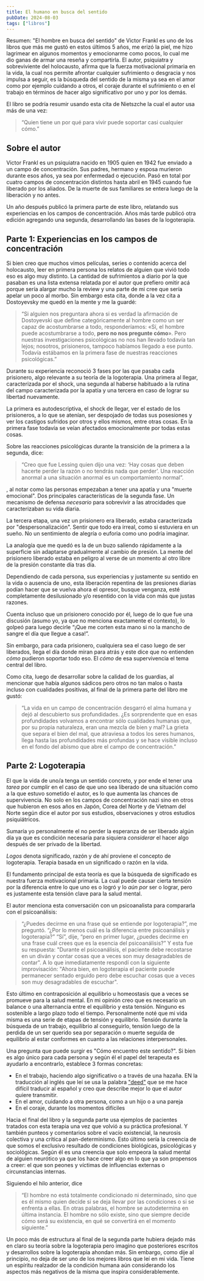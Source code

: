 ```yaml
---
title: El humano en busca del sentido
pubDate: 2024-08-03
tags: ["libros"]
---
```


Resumen: "El hombre en busca del sentido" de Victor Frankl es uno de los libros que más me gustó en estos últimos 5 años, me erizó la piel, me hizo lagrimear en algunos momentos y emocionarme como pocos, lo cual me dio ganas de armar una reseña y compartirla. El autor, psiquiatra y sobreviviente del holocausto, afirma que la fuerza motivacional primaria en la vida, la cual nos permite afrontar cualquier sufrimiento o desgracia y nos impulsa a seguir, es la búsqueda del sentido de la misma ya sea en el amor como por ejemplo cuidando a otros, el coraje durante el sufrimiento o en el trabajo en términos de hacer algo significativo por uno y por los demás.

El libro se podría resumir usando esta cita de Nietszche la cual el autor usa más de una vez:

>“Quien tiene un por qué para vivir puede soportar casi cualquier cómo.”

## Sobre el autor
Victor Frankl es un psiquiatra nacido en 1905 quien en 1942 fue enviado a un campo de concentración. Sus padres, hermano y esposa  murieron durante esos años, ya sea por enfermedad o ejecución. Pasó en total por cuatro campos de concentración distintos hasta abril en 1945 cuando fue liberado por los aliados. De la muerte de sus familiares se entera luego de la liberación y no antes.

Un año después publicó la primera parte de este libro, relatando sus experiencias en los campos de concentración. Años más tarde publicó otra edición agregando una segunda, desarrollando las bases de la logoterapia.

## Parte 1: Experiencias en los campos de concentración
Si bien creo que muchos vimos películas, series o contenido acerca del holocausto, leer en primera persona los relatos de alguien que vivió todo eso es algo muy distinto. La cantidad de sufrimientos a diario por la que pasaban es una lista extensa relatada por el autor que prefiero omitir acá porque sería alargar mucho la review y una parte de mi cree que sería apelar un poco al morbo. Sin embargo esta cita, donde a la vez cita a Dostoyevsky me quedó en la mente y me la guardé:

> “Si alguien nos preguntara ahora si es verdad la afirmación de Dostoyevski que define categóricamente al hombre como un ser capaz de acostumbrarse a todo, responderíamos: «Sí, el hombre puede acostumbrarse a todo, **pero no nos pregunte cómo**».
Pero nuestras investigaciones psicológicas no nos han llevado todavía tan lejos; nosotros, prisioneros, tampoco habíamos llegado a ese punto. Todavía estábamos en la primera fase de nuestras reacciones psicológicas.”

Durante su experiencia reconoció 3 fases por las que pasaba cada prisionero, algo relevante a su teoría de la logoterapia. Una primera al llegar, caracterizada por el shock, una segunda al haberse habituado a la rutina del campo caracterizada por la apatía y una tercera en caso de lograr su libertad nuevamente.

La primera es autodescriptiva, el shock de llegar, ver el estado de los prisioneros, a lo que se atenían, ser despojado de todas sus posesiones y ver los castigos sufridos por otros y ellos mismos, entre otras cosas. En la primera fase todavía se veían afectados emocionalmente por todas estas cosas.

Sobre las reacciones psicológicas durante la transición de la primera a la segunda, dice:

>“Creo que fue Lessing quien dijo una vez: ‘Hay cosas que deben hacerte perder la razón o no tendrás nada que perder’. Una reacción anormal a una situación anormal es un comportamiento normal”.

, al notar como las personas empezaban a tener una apatía y una "muerte emocional". Dos principales características de la segunda fase. Un mecanismo de defensa _necesario_ para sobrevivir a las atrocidades que caracterizaban su vida diaria.

La tercera etapa, una vez un prisionero era liberado, estaba caracterizada por "despersonalización". Sentir que todo era irreal, como si estuviera en un sueño. No un sentimiento de alegría o euforia como uno podría imaginar.

La analogía que me quedó es la de un buzo saliendo rápidamente a la superficie sin adaptarse gradualmente al cambio de presión. La mente del prisionero liberado estaba en peligro al verse de un momento al otro libre de la presión constante día tras día.

Dependiendo de cada persona, sus experiencias y justamente su sentido en la vida o ausencia de uno, esta liberación repentina de las presiones diarias podían hacer que se vuelva ahora el opresor, busque venganza, esté completamente desilusionado y/o resentido con la vida con más que justas razones.

Cuenta incluso que un prisionero conocido por él, luego de lo que fue una discusión (asumo yo, ya que no menciona exactamente el contexto), lo golpeó para luego decirle “¡Que me corten esta mano si no la mancho de sangre el día que llegue a casa!”.

Sin embargo, para cada prisionero, cualquiera sea el caso luego de ser liberados, llega el día donde miran para atrás y este dice que no entienden *cómo* pudieron soportar todo eso. El *cómo* de esa supervivencia el tema central del libro.

Como cita, luego de desarrollar sobre la calidad de los guardias, al mencionar que había algunos sádicos pero otros no tan malos o hasta incluso con cualidades positivas, al final de la primera parte del libro me gustó:

>“La vida en un campo de concentración desgarró el alma humana y dejó al descubierto sus profundidades. ¿Es sorprendente que en esas profundidades volvamos a encontrar sólo cualidades humanas que, por su propia naturaleza, eran una mezcla de bien y mal? La grieta que separa el bien del mal, que atraviesa a todos los seres humanos, llega hasta las profundidades más profundas y se hace visible incluso en el fondo del abismo que abre el campo de concentración.”

## Parte 2: Logoterapia
El que la vida de uno/a tenga un sentido concreto, y por ende el tener una _tarea_ por cumplir en el caso de que uno sea liberado de una situación como a la que estuvo sometido el autor, es lo que aumenta las chances de supervivencia. No solo en los campos de concentración nazi sino en otros que hubieron en esos años en Japón, Corea del Norte y de Vietnam del Norte según dice el autor por sus estudios, observaciones y otros estudios psiquiátricos.

Sumaría yo personalmente el no perder la esperanza de ser liberado algún día ya que es condición necesaria para siquiera _considerar_ el hacer algo después de ser privado de la libertad.

*Logos* denota significado, razón y de ahí proviene el concepto de logoterapia. Terapia basada en un significado o razón en la vida.

El fundamento principal de esta teoría es que la búsqueda de significado es nuestra fuerza motivacional primaria. La cual puede causar cierta tensión por la diferencia entre lo que uno es o logró y lo *aún por* ser o lograr, pero es justamente esta tensión clave para la salud mental.

El autor menciona esta conversación con un psicoanalista para compararla con el psicoanálisis:

>“¿Puedes decirme en una frase qué se entiende por logoterapia?”, me preguntó. “¿Por lo menos cuál es la diferencia entre psicoanálisis y logoterapia?” “Sí”, dije, “pero en primer lugar, ¿puedes decirme en una frase cuál crees que es la esencia del psicoanálisis?” Y esta fue su respuesta: "Durante el psicoanálisis, el paciente debe recostarse en un diván y contar cosas que a veces son muy desagradables de contar".
>A lo que inmediatamente respondí con la siguiente improvisación: "Ahora bien, en logoterapia el paciente puede permanecer sentado erguido pero debe escuchar cosas que a veces son muy desagradables de escuchar".

Esto último en contraposición al equilibrio u homeostasis que a veces se promueve para la salud mental. En mi opinión creo que es necesario un balance o una alternancia entre el equilibrio y esta tensión. Ninguno es sostenible a largo plazo todo el tiempo. Personalmente noté que mi vida misma es una serie de etapas de tensión y equilibrio. Tensión durante la búsqueda de un trabajo, equilibrio al conseguirlo, tensión luego de la perdida de un ser querido sea por separación o muerte seguida de equilibrio al estar conformes en cuanto a las relaciones interpersonales.

Una pregunta que puede surgir es "Cómo encuentro este sentido?". Si bien es algo único para cada persona y según él el papel del terapeuta es ayudarlo a encontrarlo, establece 3 formas concretas:

- En el trabajo, haciendo algo significativo o a través de una hazaña. EN la traducción al inglés que leí se usa la palabra ["deed"](https://dictionary.cambridge.org/es/diccionario/ingles-espanol/deed) que se me hace difícil traducir al español y creo que describe mejor lo que el autor quiere transmitir.
- En el amor, cuidando a otra persona, como a un hijo o a una pareja
- En el coraje, durante los momentos difíciles

Hacia el final del libro y la segunda parte usa ejemplos de pacientes tratados con esta terapia una vez que volvió a su práctica profesional. Y también punteos y comentarios sobre el vacío existencial, la neurosis colectiva y una crítica al pan-determinismo. Esto último sería la creencia de que somos el exclusivo resultado de condiciones biológicas, psicológicas y sociológicas. Según él es una creencia que solo empeora la salud mental de alguien neurótico ya que los hace creer algo en lo que ya son propensos a creer: el que son peones y víctimas de influencias externas o circunstancias internas.

Siguiendo el hilo anterior, dice

>“El hombre no está totalmente condicionado ni determinado, sino que es él mismo quien decide si se deja llevar por las condiciones o si se enfrenta a ellas. En otras palabras, el hombre se autodetermina en última instancia. El hombre no sólo existe, sino que siempre decide cómo será su existencia, en qué se convertirá en el momento siguiente.”

Un poco más de estructura al final de la segunda parte hubiera dejado más en claro su teoría sobre la logoterapia pero imagino que posteriores escritos y desarrollos sobre la logoterapia ahondan más. Sin embargo, como dije al principio, no deja de ser uno de los mejores libros que leí en mi vida. Tiene un espíritu realzador de la condición humana aún considerando los aspectos más negativos de la misma que inspira considerablemente.